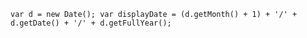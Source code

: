 `var d = new Date();
var displayDate = (d.getMonth() + 1) + '/' + d.getDate() + '/' + d.getFullYear();`